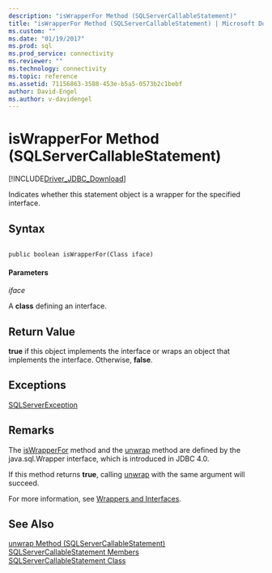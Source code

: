 ```yaml
---
description: "isWrapperFor Method (SQLServerCallableStatement)"
title: "isWrapperFor Method (SQLServerCallableStatement) | Microsoft Docs"
ms.custom: ""
ms.date: "01/19/2017"
ms.prod: sql
ms.prod_service: connectivity
ms.reviewer: ""
ms.technology: connectivity
ms.topic: reference
ms.assetid: 71156863-3588-453e-b5a5-0573b2c1bebf
author: David-Engel
ms.author: v-davidengel
---
```

# isWrapperFor Method (SQLServerCallableStatement)
[!INCLUDE[Driver_JDBC_Download](../../../includes/driver_jdbc_download.md)]

  Indicates whether this statement object is a wrapper for the specified interface.  
  
## Syntax  
  
```  
  
public boolean isWrapperFor(Class iface)  
```  
  
#### Parameters  
 *iface*  
  
 A **class** defining an interface.  
  
## Return Value  
 **true** if this object implements the interface or wraps an object that implements the interface. Otherwise, **false**.  
  
## Exceptions  
 [SQLServerException](../../../connect/jdbc/reference/sqlserverexception-class.md)  
  
## Remarks  
 The [isWrapperFor](../../../connect/jdbc/reference/iswrapperfor-method-sqlservercallablestatement.md) method and the [unwrap](../../../connect/jdbc/reference/unwrap-method-sqlservercallablestatement.md) method are defined by the java.sql.Wrapper interface, which is introduced in JDBC 4.0.  
  
 If this method returns **true**, calling [unwrap](../../../connect/jdbc/reference/unwrap-method-sqlservercallablestatement.md) with the same argument will succeed.  
  
 For more information, see [Wrappers and Interfaces](../../../connect/jdbc/wrappers-and-interfaces.md).  
  
## See Also  
 [unwrap Method &#40;SQLServerCallableStatement&#41;](../../../connect/jdbc/reference/unwrap-method-sqlservercallablestatement.md)   
 [SQLServerCallableStatement Members](../../../connect/jdbc/reference/sqlservercallablestatement-members.md)   
 [SQLServerCallableStatement Class](../../../connect/jdbc/reference/sqlservercallablestatement-class.md)  
  
  
